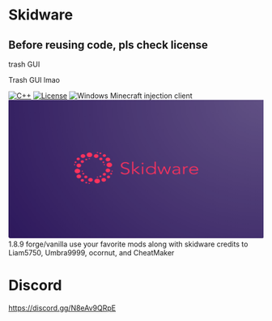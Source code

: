 # Skidware
## Before reusing code, pls check license
trash GUI

Trash GUI lmao

[![C++](https://img.shields.io/badge/language-C%2B%2B-%23f34b7d.svg?style=plastic)](https://en.wikipedia.org/wiki/C%2B%2B) 
[![License](https://img.shields.io/github/license/danielkrupinski/Osiris.svg?style=plastic)](LICENSE)
![Windows](https://github.com/danielkrupinski/Osiris/workflows/Windows/badge.svg?branch=master&event=push)
Minecraft injection client <br>
![url](https://github.com/SkidwareMC/Skidware-Client/blob/Stable/skidware.png) <br>
1.8.9 forge/vanilla
use your favorite mods along with skidware
credits to Liam5750, Umbra9999, ocornut, and CheatMaker
# Discord
https://discord.gg/N8eAv9QRpE
